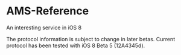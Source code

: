 AMS-Reference
=============
An interesting service in iOS 8

The protocol information is subject to change in later betas. Current protocol has been tested with iOS 8 Beta 5 (12A4345d).
